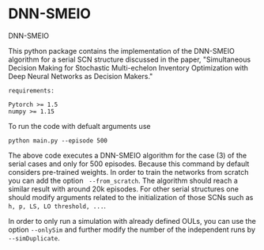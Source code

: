 # DNN-SMEIO
DNN-SMEIO

This python package contains the implementation of the DNN-SMEIO algorithm for a serial SCN structure discussed in the paper, "Simultaneous Decision Making for Stochastic Multi-echelon Inventory Optimization with Deep Neural Networks as Decision Makers." 

```
requirements:

Pytorch >= 1.5
numpy >= 1.15

```

To run the code with defualt arguments use

```
python main.py --episode 500

```

The above code executes a DNN-SMEIO algorithm for the case (3) of the serial cases and only for 500 episodes. Because this command by default considers pre-trained weights. In order to train the networks from scratch you can add the option ``` --from_scratch```. The algorithm should reach a similar result with around 20k episodes.
For other serial structures one should modify arguments related to the initialization of those SCNs such as ```h, p, LS, LO threshold, ...```. 

In order to only run a simulation with already defined OULs, you can use the option ```--onlySim``` and further modify the number of the independent runs by ```--simDuplicate```.




